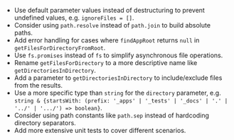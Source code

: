 - Use default parameter values instead of destructuring to prevent undefined values, e.g. `ignoreFiles = []`.
- Consider using `path.resolve` instead of `path.join` to build absolute paths.
- Add error handling for cases where `findAppRoot` returns `null` in `getFilesForDirectoryFromRoot`.
- Use `fs.promises` instead of `fs` to simplify asynchronous file operations.
- Rename `getFilesForDirectory` to a more descriptive name like `getDirectoriesInDirectory`.
- Add a parameter to `getDirectoriesInDirectory` to include/exclude files from the results.
- Use a more specific type than `string` for the `directory` parameter, e.g. `string & {startsWith: (prefix: '_apps' | '_tests' | '_docs' | '.' | '../' | '.../') => boolean}`.
- Consider using path constants like `path.sep` instead of hardcoding directory separators.
- Add more extensive unit tests to cover different scenarios.